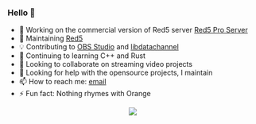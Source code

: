 ### Hello 👋

- 🔭 Working on the commercial version of Red5 server [Red5 Pro Server](https://red5pro.com/)
- 🔧 Maintaining [Red5](https://github.com/red5)
- 💡 Contributing to [OBS Studio](https://github.com/obsproject/obs-studio) and [libdatachannel](https://github.com/paullouisageneau/libdatachannel)
- 🌱 Continuing to learning C++ and Rust
- 👯 Looking to collaborate on streaming video projects
- 🤔 Looking for help with the opensource projects, I maintain
- 📫 How to reach me: [email](mailto:mondain@gmail.com)
- ⚡ Fun fact: Nothing rhymes with Orange

<p align="center">
  <img src="https://github-readme-stats.vercel.app/api?username=mondain&show_icons=true&theme=github_dark" >
</p>
